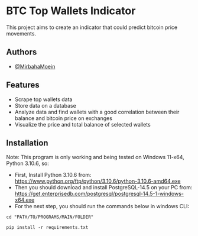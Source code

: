 
# BTC Top Wallets Indicator

This project aims to create an indicator that could predict bitcoin price movements.


## Authors

- [@MirbahaMoein](https://www.github.com/MirbahaMoein)


## Features

- Scrape top wallets data
- Store data on a database
- Analyze data and find wallets with a good correlation between their balance and bitcoin price on exchanges
- Visualize the price and total balance of selected wallets

## Installation

Note: This program is only working and being tested on Windows 11-x64, Python 3.10.6, so:

- First, Install Python 3.10.6 from: https://www.python.org/ftp/python/3.10.6/python-3.10.6-amd64.exe 
- Then you should download and install PostgreSQL-14.5 on your PC from: https://get.enterprisedb.com/postgresql/postgresql-14.5-1-windows-x64.exe
- For the next step, you should run the commands below in windows CLI:
```
cd "PATH/TO/PROGRAMS/MAIN/FOLDER"
```
```
pip install -r requirements.txt
```
